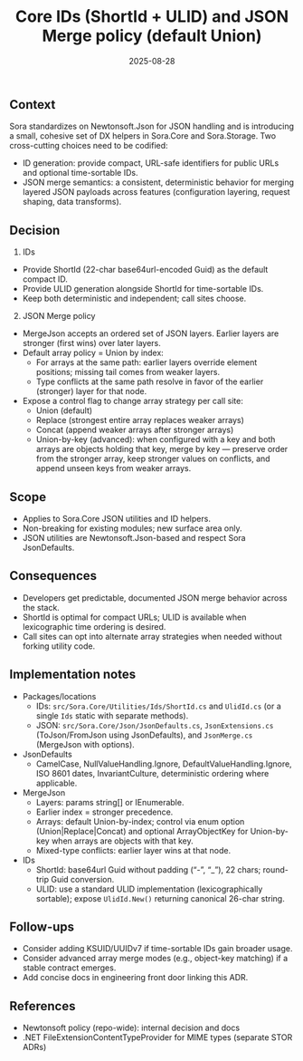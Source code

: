 ﻿---
id: ARCH-0052
slug: core-ids-and-json-merge-policy
domain: Architecture
status: accepted
date: 2025-08-28
title: Core IDs (ShortId + ULID) and JSON Merge policy (default Union)
---

## Context

Sora standardizes on Newtonsoft.Json for JSON handling and is introducing a small, cohesive set of DX helpers in Sora.Core and Sora.Storage. Two cross-cutting choices need to be codified:

- ID generation: provide compact, URL-safe identifiers for public URLs and optional time-sortable IDs.
- JSON merge semantics: a consistent, deterministic behavior for merging layered JSON payloads across features (configuration layering, request shaping, data transforms).

## Decision

1) IDs
- Provide ShortId (22-char base64url-encoded Guid) as the default compact ID.
- Provide ULID generation alongside ShortId for time-sortable IDs.
- Keep both deterministic and independent; call sites choose.

2) JSON Merge policy
- MergeJson accepts an ordered set of JSON layers. Earlier layers are stronger (first wins) over later layers.
- Default array policy = Union by index:
  - For arrays at the same path: earlier layers override element positions; missing tail comes from weaker layers.
  - Type conflicts at the same path resolve in favor of the earlier (stronger) layer for that node.
- Expose a control flag to change array strategy per call site:
  - Union (default)
  - Replace (strongest entire array replaces weaker arrays)
  - Concat (append weaker arrays after stronger arrays)
  - Union-by-key (advanced): when configured with a key and both arrays are objects holding that key, merge by key — preserve order from the stronger array, keep stronger values on conflicts, and append unseen keys from weaker arrays.

## Scope

- Applies to Sora.Core JSON utilities and ID helpers.
- Non-breaking for existing modules; new surface area only.
- JSON utilities are Newtonsoft.Json-based and respect Sora JsonDefaults.

## Consequences

- Developers get predictable, documented JSON merge behavior across the stack.
- ShortId is optimal for compact URLs; ULID is available when lexicographic time ordering is desired.
- Call sites can opt into alternate array strategies when needed without forking utility code.

## Implementation notes

- Packages/locations
  - IDs: `src/Sora.Core/Utilities/Ids/ShortId.cs` and `UlidId.cs` (or a single `Ids` static with separate methods).
  - JSON: `src/Sora.Core/Json/JsonDefaults.cs`, `JsonExtensions.cs` (ToJson/FromJson using JsonDefaults), and `JsonMerge.cs` (MergeJson with options).
- JsonDefaults
  - CamelCase, NullValueHandling.Ignore, DefaultValueHandling.Ignore, ISO 8601 dates, InvariantCulture, deterministic ordering where applicable.
- MergeJson
  - Layers: params string[] or IEnumerable<string>.
  - Earlier index = stronger precedence.
  - Arrays: default Union-by-index; control via enum option (Union|Replace|Concat) and optional ArrayObjectKey for Union-by-key when arrays are objects with that key.
  - Mixed-type conflicts: earlier layer wins at that node.
- IDs
  - ShortId: base64url Guid without padding (“-”, “_”), 22 chars; round-trip Guid conversion.
  - ULID: use a standard ULID implementation (lexicographically sortable); expose `UlidId.New()` returning canonical 26-char string.

## Follow-ups

- Consider adding KSUID/UUIDv7 if time-sortable IDs gain broader usage.
- Consider advanced array merge modes (e.g., object-key matching) if a stable contract emerges.
- Add concise docs in engineering front door linking this ADR.

## References

- Newtonsoft policy (repo-wide): internal decision and docs
- .NET FileExtensionContentTypeProvider for MIME types (separate STOR ADRs)
